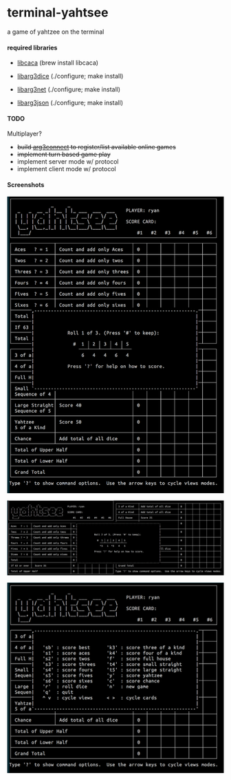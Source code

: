 terminal-yahtsee
================

a game of yahtzee on the terminal


#### required libraries

- [libcaca](http://caca.zoy.org/wiki/libcaca) (brew install libcaca)

- [libarg3dice](http://github.com/c0der78/arg3dice.git) (./configure; make install)

- [libarg3net](http://github.com/c0der78/arg3net.git) (./configure; make install)

- [libarg3json](http://github.com/c0der78/arg3json.git) (./configure; make install)

#### TODO

Multiplayer?
- ~~build [arg3connect](http://arg3connect.herokuapp.com) to register/list available online games~~
- ~~implement turn based game play~~
- implement server mode w/ protocol
- implement client mode w/ protocol


#### Screenshots

![Vertical Mode](vertical_rolling.png?raw=true "Vertical Mode")

![Horizontal Mode w/ Selected Dice](horizontal_rolling.png?raw=true "Horizontal Mode")

![Minimal Mode w/ Help Screen](minimal_help.png?raw=true "Minimal Mode")




